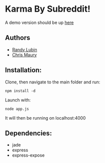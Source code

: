 Karma By Subreddit!
===================

A demo version should be up [here](http://karma.nodester.com)

Authors
--------

- [Randy Lubin](http://randylubin.com)
- [Chris Maury](http://www.chrismaury.com)

Installation:
---------

Clone, then navigate to the main folder and run:
	
	npm install -d

Launch with:

	node app.js

It will then be running on localhost:4000

Dependencies:
------------

- jade
- express
- express-expose
